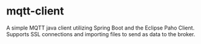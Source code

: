 # mqtt-client
A simple MQTT java client utilizing Spring Boot and the Eclipse Paho Client. Supports SSL connections and importing files to send as data to the broker. 
